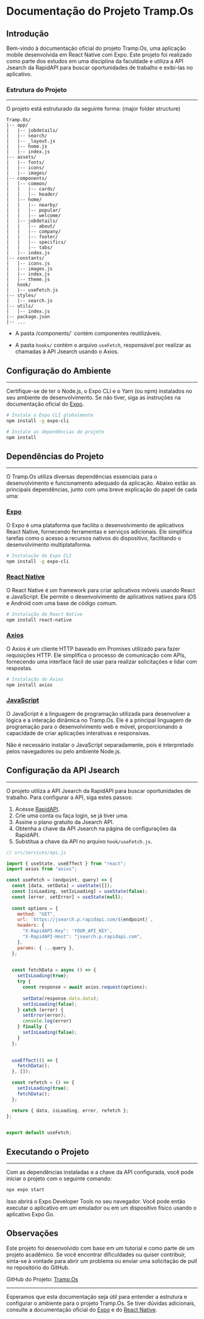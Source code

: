 # Documentação do Projeto Tramp.Os

## Introdução

Bem-vindo à documentação oficial do projeto Tramp.Os, uma aplicação mobile desenvolvida em React Native com Expo. Este projeto foi realizado como parte dos estudos em uma disciplina da faculdade e utiliza a API Jsearch da RapidAPI para buscar oportunidades de trabalho e exibi-las no aplicativo.

### Estrutura do Projeto
___

O projeto está estruturado da seguinte forma:
(major folder structure)

```
Tramp.Os/
|-- app/
|   |-- jobdetails/
|   |-- search/
|   |-- _layout.js
|   |-- home.js
|   |-- index.js
|-- assets/
|   |-- fonts/
|   |-- icons/
|   |-- images/
|-- components/
|   |-- common/
|	|   |-- cards/
|	|   |-- header/
|   |-- home/
|	|   |-- nearby/
|	|   |-- popular/
|	|   |-- welcome/
|   |-- jobdetails/
|	|   |-- about/
|	|   |-- company/
|	|   |-- footer/
|	|   |-- specifics/
|	|   |-- tabs/
|   |-- index.js
|-- constants/
|   |-- icons.js
|   |-- images.js
|   |-- index.js
|   |-- theme.js
|   hook/
|   |-- useFetch.js
|-- styles/
|   |-- search.js
|-- utils/
|   |-- index.js
|-- package.json
|-- ...
```

- A pasta /components/` contém componentes reutilizáveis.

- A pasta `hooks/` contém o arquivo `useFetch`, responsável por realizar as chamadas à API Jsearch usando o Axios.

## Configuração do Ambiente
___

Certifique-se de ter o Node.js, o Expo CLI e o Yarn (ou npm) instalados no seu ambiente de desenvolvimento. Se não tiver, siga as instruções na documentação oficial do [Expo](https://docs.expo.dev/get-started/installation/).

```bash
# Instale o Expo CLI globalmente
npm install -g expo-cli

# Instale as dependências do projeto
npm install
```

## Dependências do Projeto
_____

O Tramp.Os utiliza diversas dependências essenciais para o desenvolvimento e funcionamento adequado da aplicação. Abaixo estão as principais dependências, junto com uma breve explicação do papel de cada uma:

### [Expo](https://docs.expo.dev/)

O Expo é uma plataforma que facilita o desenvolvimento de aplicativos React Native, fornecendo ferramentas e serviços adicionais. Ele simplifica tarefas como o acesso a recursos nativos do dispositivo, facilitando o desenvolvimento multiplataforma.

```bash
# Instalação do Expo CLI
npm install -g expo-cli
```

### [React Native](https://reactnative.dev/)

O React Native é um framework para criar aplicativos móveis usando React e JavaScript. Ele permite o desenvolvimento de aplicativos nativos para iOS e Android com uma base de código comum.

```bash
# Instalação do React Native
npm install react-native
```

### [Axios](https://axios-http.com/)

O Axios é um cliente HTTP baseado em Promises utilizado para fazer requisições HTTP. Ele simplifica o processo de comunicação com APIs, fornecendo uma interface fácil de usar para realizar solicitações e lidar com respostas.

```bash
# Instalação do Axios
npm install axios
```

### [JavaScript](https://developer.mozilla.org/en-US/docs/Web/JavaScript)

O JavaScript é a linguagem de programação utilizada para desenvolver a lógica e a interação dinâmica no Tramp.Os. Ele é a principal linguagem de programação para o desenvolvimento web e móvel, proporcionando a capacidade de criar aplicações interativas e responsivas.

Não é necessário instalar o JavaScript separadamente, pois é interpretado pelos navegadores ou pelo ambiente Node.js.

## Configuração da API Jsearch
_____

O projeto utiliza a API Jsearch da RapidAPI para buscar oportunidades de trabalho. Para configurar a API, siga estes passos:

1. Acesse [RapidAPI](https://rapidapi.com/).
2. Crie uma conta ou faça login, se já tiver uma.
3. Assine o plano gratuito da Jsearch API.
4. Obtenha a chave da API Jsearch na página de configurações da RapidAPI.
5. Substitua a chave da API no arquivo `hook/useFetch.js`.

```javascript
// src/services/api.js

import { useState, useEffect } from "react";
import axios from "axios";

const useFetch = (endpoint, query) => {
  const [data, setData] = useState([]);
  const [isLoading, setIsLoading] = useState(false);
  const [error, setError] = useState(null);
  
  const options = {
    method: "GET",
    url: `https://jsearch.p.rapidapi.com/${endpoint}`,
    headers: {
      "X-RapidAPI-Key": 'YOUR_API_KEY',
      "X-RapidAPI-Host": "jsearch.p.rapidapi.com",
    },
    params: { ...query },
  };

  
  const fetchData = async () => {
    setIsLoading(true);
    try {
      const response = await axios.request(options);
  
      setData(response.data.data);
      setIsLoading(false);
    } catch (error) {
      setError(error);
      console.log(error)
    } finally {
      setIsLoading(false);
    }
  };

  
  useEffect(() => {
    fetchData();
  }, []);

  const refetch = () => {
    setIsLoading(true);
    fetchData();
  };

  return { data, isLoading, error, refetch };
};
  

export default useFetch;
```

## Executando o Projeto
____

Com as dependências instaladas e a chave da API configurada, você pode iniciar o projeto com o seguinte comando:

```bash
npx expo start
```

Isso abrirá o Expo Developer Tools no seu navegador. Você pode então executar o aplicativo em um emulador ou em um dispositivo físico usando o aplicativo Expo Go.

## Observações

Este projeto foi desenvolvido com base em um tutorial e como parte de um projeto acadêmico. Se você encontrar dificuldades ou quiser contribuir, sinta-se à vontade para abrir um problema ou enviar uma solicitação de pull no repositório do GitHub.

GitHub do Projeto: [Tramp.Os]([https://github.com/seu-username/tramp-os](https://github.com/Yan-pi/Tramp.Os))

---

Esperamos que esta documentação seja útil para entender a estrutura e configurar o ambiente para o projeto Tramp.Os. Se tiver dúvidas adicionais, consulte a documentação oficial do [Expo](https://docs.expo.dev/) e do [React Native](https://reactnative.dev/docs/getting-started).
